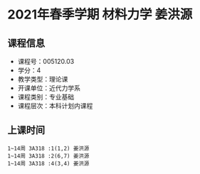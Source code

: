 # 2021年春季学期 材料力学 姜洪源






## 课程信息

- 课程号：005120.03
- 学分：4
- 教学类型：理论课
- 开课单位：近代力学系
- 课程类别：专业基础
- 课程层次：本科计划内课程

## 上课时间

```
1~14周 3A318 :1(1,2) 姜洪源
1~14周 3A318 :2(6,7) 姜洪源
1~14周 3A318 :4(3,4) 姜洪源
```

